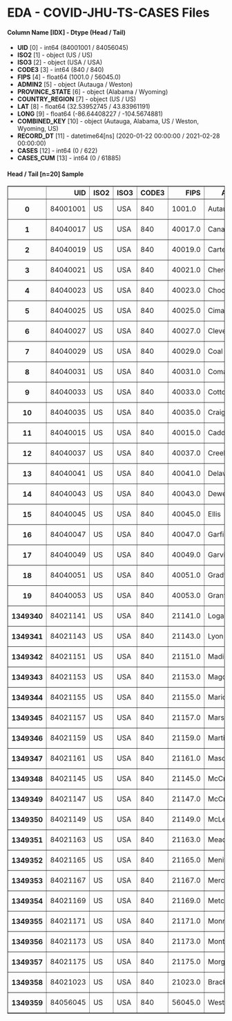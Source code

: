 # EDA - COVID-JHU-TS-CASES Files 

#### Column Name [IDX] -  Dtype (Head / Tail) 
- **UID** [0] - int64 (84001001 / 84056045) 
- **ISO2** [1] - object (US / US) 
- **ISO3** [2] - object (USA / USA) 
- **CODE3** [3] - int64 (840 / 840) 
- **FIPS** [4] - float64 (1001.0 / 56045.0) 
- **ADMIN2** [5] - object (Autauga / Weston) 
- **PROVINCE_STATE** [6] - object (Alabama / Wyoming) 
- **COUNTRY_REGION** [7] - object (US / US) 
- **LAT** [8] - float64 (32.53952745 / 43.83961191) 
- **LONG** [9] - float64 (-86.64408227 / -104.5674881) 
- **COMBINED_KEY** [10] - object (Autauga, Alabama, US / Weston, Wyoming, US) 
- **RECORD_DT** [11] - datetime64[ns] (2020-01-22 00:00:00 / 2021-02-28 00:00:00) 
- **CASES** [12] - int64 (0 / 622) 
- **CASES_CUM** [13] - int64 (0 / 61885) 



#### Head / Tail [n=20] Sample 

<table border="1" class="dataframe">
  <thead>
    <tr style="text-align: right;">
      <th></th>
      <th>UID</th>
      <th>ISO2</th>
      <th>ISO3</th>
      <th>CODE3</th>
      <th>FIPS</th>
      <th>ADMIN2</th>
      <th>PROVINCE_STATE</th>
      <th>COUNTRY_REGION</th>
      <th>LAT</th>
      <th>LONG</th>
      <th>COMBINED_KEY</th>
      <th>RECORD_DT</th>
      <th>CASES</th>
      <th>CASES_CUM</th>
    </tr>
  </thead>
  <tbody>
    <tr>
      <th>0</th>
      <td>84001001</td>
      <td>US</td>
      <td>USA</td>
      <td>840</td>
      <td>1001.0</td>
      <td>Autauga</td>
      <td>Alabama</td>
      <td>US</td>
      <td>32.539527</td>
      <td>-86.644082</td>
      <td>Autauga, Alabama, US</td>
      <td>2020-01-22</td>
      <td>0</td>
      <td>0</td>
    </tr>
    <tr>
      <th>1</th>
      <td>84040017</td>
      <td>US</td>
      <td>USA</td>
      <td>840</td>
      <td>40017.0</td>
      <td>Canadian</td>
      <td>Oklahoma</td>
      <td>US</td>
      <td>35.542606</td>
      <td>-97.984656</td>
      <td>Canadian, Oklahoma, US</td>
      <td>2020-01-22</td>
      <td>0</td>
      <td>0</td>
    </tr>
    <tr>
      <th>2</th>
      <td>84040019</td>
      <td>US</td>
      <td>USA</td>
      <td>840</td>
      <td>40019.0</td>
      <td>Carter</td>
      <td>Oklahoma</td>
      <td>US</td>
      <td>34.251038</td>
      <td>-97.285525</td>
      <td>Carter, Oklahoma, US</td>
      <td>2020-01-22</td>
      <td>0</td>
      <td>0</td>
    </tr>
    <tr>
      <th>3</th>
      <td>84040021</td>
      <td>US</td>
      <td>USA</td>
      <td>840</td>
      <td>40021.0</td>
      <td>Cherokee</td>
      <td>Oklahoma</td>
      <td>US</td>
      <td>35.906928</td>
      <td>-94.999809</td>
      <td>Cherokee, Oklahoma, US</td>
      <td>2020-01-22</td>
      <td>0</td>
      <td>0</td>
    </tr>
    <tr>
      <th>4</th>
      <td>84040023</td>
      <td>US</td>
      <td>USA</td>
      <td>840</td>
      <td>40023.0</td>
      <td>Choctaw</td>
      <td>Oklahoma</td>
      <td>US</td>
      <td>34.028074</td>
      <td>-95.547711</td>
      <td>Choctaw, Oklahoma, US</td>
      <td>2020-01-22</td>
      <td>0</td>
      <td>0</td>
    </tr>
    <tr>
      <th>5</th>
      <td>84040025</td>
      <td>US</td>
      <td>USA</td>
      <td>840</td>
      <td>40025.0</td>
      <td>Cimarron</td>
      <td>Oklahoma</td>
      <td>US</td>
      <td>36.748172</td>
      <td>-102.517388</td>
      <td>Cimarron, Oklahoma, US</td>
      <td>2020-01-22</td>
      <td>0</td>
      <td>0</td>
    </tr>
    <tr>
      <th>6</th>
      <td>84040027</td>
      <td>US</td>
      <td>USA</td>
      <td>840</td>
      <td>40027.0</td>
      <td>Cleveland</td>
      <td>Oklahoma</td>
      <td>US</td>
      <td>35.204135</td>
      <td>-97.325196</td>
      <td>Cleveland, Oklahoma, US</td>
      <td>2020-01-22</td>
      <td>0</td>
      <td>0</td>
    </tr>
    <tr>
      <th>7</th>
      <td>84040029</td>
      <td>US</td>
      <td>USA</td>
      <td>840</td>
      <td>40029.0</td>
      <td>Coal</td>
      <td>Oklahoma</td>
      <td>US</td>
      <td>34.588401</td>
      <td>-96.297987</td>
      <td>Coal, Oklahoma, US</td>
      <td>2020-01-22</td>
      <td>0</td>
      <td>0</td>
    </tr>
    <tr>
      <th>8</th>
      <td>84040031</td>
      <td>US</td>
      <td>USA</td>
      <td>840</td>
      <td>40031.0</td>
      <td>Comanche</td>
      <td>Oklahoma</td>
      <td>US</td>
      <td>34.659738</td>
      <td>-98.471951</td>
      <td>Comanche, Oklahoma, US</td>
      <td>2020-01-22</td>
      <td>0</td>
      <td>0</td>
    </tr>
    <tr>
      <th>9</th>
      <td>84040033</td>
      <td>US</td>
      <td>USA</td>
      <td>840</td>
      <td>40033.0</td>
      <td>Cotton</td>
      <td>Oklahoma</td>
      <td>US</td>
      <td>34.288456</td>
      <td>-98.370536</td>
      <td>Cotton, Oklahoma, US</td>
      <td>2020-01-22</td>
      <td>0</td>
      <td>0</td>
    </tr>
    <tr>
      <th>10</th>
      <td>84040035</td>
      <td>US</td>
      <td>USA</td>
      <td>840</td>
      <td>40035.0</td>
      <td>Craig</td>
      <td>Oklahoma</td>
      <td>US</td>
      <td>36.762681</td>
      <td>-95.209166</td>
      <td>Craig, Oklahoma, US</td>
      <td>2020-01-22</td>
      <td>0</td>
      <td>0</td>
    </tr>
    <tr>
      <th>11</th>
      <td>84040015</td>
      <td>US</td>
      <td>USA</td>
      <td>840</td>
      <td>40015.0</td>
      <td>Caddo</td>
      <td>Oklahoma</td>
      <td>US</td>
      <td>35.173646</td>
      <td>-98.375345</td>
      <td>Caddo, Oklahoma, US</td>
      <td>2020-01-22</td>
      <td>0</td>
      <td>0</td>
    </tr>
    <tr>
      <th>12</th>
      <td>84040037</td>
      <td>US</td>
      <td>USA</td>
      <td>840</td>
      <td>40037.0</td>
      <td>Creek</td>
      <td>Oklahoma</td>
      <td>US</td>
      <td>35.902306</td>
      <td>-96.370860</td>
      <td>Creek, Oklahoma, US</td>
      <td>2020-01-22</td>
      <td>0</td>
      <td>0</td>
    </tr>
    <tr>
      <th>13</th>
      <td>84040041</td>
      <td>US</td>
      <td>USA</td>
      <td>840</td>
      <td>40041.0</td>
      <td>Delaware</td>
      <td>Oklahoma</td>
      <td>US</td>
      <td>36.408236</td>
      <td>-94.803250</td>
      <td>Delaware, Oklahoma, US</td>
      <td>2020-01-22</td>
      <td>0</td>
      <td>0</td>
    </tr>
    <tr>
      <th>14</th>
      <td>84040043</td>
      <td>US</td>
      <td>USA</td>
      <td>840</td>
      <td>40043.0</td>
      <td>Dewey</td>
      <td>Oklahoma</td>
      <td>US</td>
      <td>35.987729</td>
      <td>-99.007307</td>
      <td>Dewey, Oklahoma, US</td>
      <td>2020-01-22</td>
      <td>0</td>
      <td>0</td>
    </tr>
    <tr>
      <th>15</th>
      <td>84040045</td>
      <td>US</td>
      <td>USA</td>
      <td>840</td>
      <td>40045.0</td>
      <td>Ellis</td>
      <td>Oklahoma</td>
      <td>US</td>
      <td>36.218019</td>
      <td>-99.753246</td>
      <td>Ellis, Oklahoma, US</td>
      <td>2020-01-22</td>
      <td>0</td>
      <td>0</td>
    </tr>
    <tr>
      <th>16</th>
      <td>84040047</td>
      <td>US</td>
      <td>USA</td>
      <td>840</td>
      <td>40047.0</td>
      <td>Garfield</td>
      <td>Oklahoma</td>
      <td>US</td>
      <td>36.379133</td>
      <td>-97.782655</td>
      <td>Garfield, Oklahoma, US</td>
      <td>2020-01-22</td>
      <td>0</td>
      <td>0</td>
    </tr>
    <tr>
      <th>17</th>
      <td>84040049</td>
      <td>US</td>
      <td>USA</td>
      <td>840</td>
      <td>40049.0</td>
      <td>Garvin</td>
      <td>Oklahoma</td>
      <td>US</td>
      <td>34.704180</td>
      <td>-97.308111</td>
      <td>Garvin, Oklahoma, US</td>
      <td>2020-01-22</td>
      <td>0</td>
      <td>0</td>
    </tr>
    <tr>
      <th>18</th>
      <td>84040051</td>
      <td>US</td>
      <td>USA</td>
      <td>840</td>
      <td>40051.0</td>
      <td>Grady</td>
      <td>Oklahoma</td>
      <td>US</td>
      <td>35.016771</td>
      <td>-97.883398</td>
      <td>Grady, Oklahoma, US</td>
      <td>2020-01-22</td>
      <td>0</td>
      <td>0</td>
    </tr>
    <tr>
      <th>19</th>
      <td>84040053</td>
      <td>US</td>
      <td>USA</td>
      <td>840</td>
      <td>40053.0</td>
      <td>Grant</td>
      <td>Oklahoma</td>
      <td>US</td>
      <td>36.796297</td>
      <td>-97.786388</td>
      <td>Grant, Oklahoma, US</td>
      <td>2020-01-22</td>
      <td>0</td>
      <td>0</td>
    </tr>
    <tr>
      <th>1349340</th>
      <td>84021141</td>
      <td>US</td>
      <td>USA</td>
      <td>840</td>
      <td>21141.0</td>
      <td>Logan</td>
      <td>Kentucky</td>
      <td>US</td>
      <td>36.859495</td>
      <td>-86.877635</td>
      <td>Logan, Kentucky, US</td>
      <td>2021-02-28</td>
      <td>2486</td>
      <td>267526</td>
    </tr>
    <tr>
      <th>1349341</th>
      <td>84021143</td>
      <td>US</td>
      <td>USA</td>
      <td>840</td>
      <td>21143.0</td>
      <td>Lyon</td>
      <td>Kentucky</td>
      <td>US</td>
      <td>37.020800</td>
      <td>-88.078863</td>
      <td>Lyon, Kentucky, US</td>
      <td>2021-02-28</td>
      <td>507</td>
      <td>45011</td>
    </tr>
    <tr>
      <th>1349342</th>
      <td>84021151</td>
      <td>US</td>
      <td>USA</td>
      <td>840</td>
      <td>21151.0</td>
      <td>Madison</td>
      <td>Kentucky</td>
      <td>US</td>
      <td>37.716593</td>
      <td>-84.272203</td>
      <td>Madison, Kentucky, US</td>
      <td>2021-02-28</td>
      <td>8638</td>
      <td>829526</td>
    </tr>
    <tr>
      <th>1349343</th>
      <td>84021153</td>
      <td>US</td>
      <td>USA</td>
      <td>840</td>
      <td>21153.0</td>
      <td>Magoffin</td>
      <td>Kentucky</td>
      <td>US</td>
      <td>37.708205</td>
      <td>-83.065771</td>
      <td>Magoffin, Kentucky, US</td>
      <td>2021-02-28</td>
      <td>873</td>
      <td>85313</td>
    </tr>
    <tr>
      <th>1349344</th>
      <td>84021155</td>
      <td>US</td>
      <td>USA</td>
      <td>840</td>
      <td>21155.0</td>
      <td>Marion</td>
      <td>Kentucky</td>
      <td>US</td>
      <td>37.552181</td>
      <td>-85.268985</td>
      <td>Marion, Kentucky, US</td>
      <td>2021-02-28</td>
      <td>2146</td>
      <td>200663</td>
    </tr>
    <tr>
      <th>1349345</th>
      <td>84021157</td>
      <td>US</td>
      <td>USA</td>
      <td>840</td>
      <td>21157.0</td>
      <td>Marshall</td>
      <td>Kentucky</td>
      <td>US</td>
      <td>36.880071</td>
      <td>-88.328036</td>
      <td>Marshall, Kentucky, US</td>
      <td>2021-02-28</td>
      <td>2519</td>
      <td>219814</td>
    </tr>
    <tr>
      <th>1349346</th>
      <td>84021159</td>
      <td>US</td>
      <td>USA</td>
      <td>840</td>
      <td>21159.0</td>
      <td>Martin</td>
      <td>Kentucky</td>
      <td>US</td>
      <td>37.799906</td>
      <td>-82.512475</td>
      <td>Martin, Kentucky, US</td>
      <td>2021-02-28</td>
      <td>936</td>
      <td>84450</td>
    </tr>
    <tr>
      <th>1349347</th>
      <td>84021161</td>
      <td>US</td>
      <td>USA</td>
      <td>840</td>
      <td>21161.0</td>
      <td>Mason</td>
      <td>Kentucky</td>
      <td>US</td>
      <td>38.594719</td>
      <td>-83.821510</td>
      <td>Mason, Kentucky, US</td>
      <td>2021-02-28</td>
      <td>1446</td>
      <td>115866</td>
    </tr>
    <tr>
      <th>1349348</th>
      <td>84021145</td>
      <td>US</td>
      <td>USA</td>
      <td>840</td>
      <td>21145.0</td>
      <td>McCracken</td>
      <td>Kentucky</td>
      <td>US</td>
      <td>37.053510</td>
      <td>-88.704458</td>
      <td>McCracken, Kentucky, US</td>
      <td>2021-02-28</td>
      <td>5768</td>
      <td>556029</td>
    </tr>
    <tr>
      <th>1349349</th>
      <td>84021147</td>
      <td>US</td>
      <td>USA</td>
      <td>840</td>
      <td>21147.0</td>
      <td>McCreary</td>
      <td>Kentucky</td>
      <td>US</td>
      <td>36.738741</td>
      <td>-84.481029</td>
      <td>McCreary, Kentucky, US</td>
      <td>2021-02-28</td>
      <td>1747</td>
      <td>133262</td>
    </tr>
    <tr>
      <th>1349350</th>
      <td>84021149</td>
      <td>US</td>
      <td>USA</td>
      <td>840</td>
      <td>21149.0</td>
      <td>McLean</td>
      <td>Kentucky</td>
      <td>US</td>
      <td>37.530195</td>
      <td>-87.268034</td>
      <td>McLean, Kentucky, US</td>
      <td>2021-02-28</td>
      <td>834</td>
      <td>77928</td>
    </tr>
    <tr>
      <th>1349351</th>
      <td>84021163</td>
      <td>US</td>
      <td>USA</td>
      <td>840</td>
      <td>21163.0</td>
      <td>Meade</td>
      <td>Kentucky</td>
      <td>US</td>
      <td>37.961636</td>
      <td>-86.210282</td>
      <td>Meade, Kentucky, US</td>
      <td>2021-02-28</td>
      <td>1856</td>
      <td>160050</td>
    </tr>
    <tr>
      <th>1349352</th>
      <td>84021165</td>
      <td>US</td>
      <td>USA</td>
      <td>840</td>
      <td>21165.0</td>
      <td>Menifee</td>
      <td>Kentucky</td>
      <td>US</td>
      <td>37.940907</td>
      <td>-83.599857</td>
      <td>Menifee, Kentucky, US</td>
      <td>2021-02-28</td>
      <td>408</td>
      <td>33132</td>
    </tr>
    <tr>
      <th>1349353</th>
      <td>84021167</td>
      <td>US</td>
      <td>USA</td>
      <td>840</td>
      <td>21167.0</td>
      <td>Mercer</td>
      <td>Kentucky</td>
      <td>US</td>
      <td>37.814742</td>
      <td>-84.874885</td>
      <td>Mercer, Kentucky, US</td>
      <td>2021-02-28</td>
      <td>2356</td>
      <td>189492</td>
    </tr>
    <tr>
      <th>1349354</th>
      <td>84021169</td>
      <td>US</td>
      <td>USA</td>
      <td>840</td>
      <td>21169.0</td>
      <td>Metcalfe</td>
      <td>Kentucky</td>
      <td>US</td>
      <td>36.994593</td>
      <td>-85.631237</td>
      <td>Metcalfe, Kentucky, US</td>
      <td>2021-02-28</td>
      <td>970</td>
      <td>83297</td>
    </tr>
    <tr>
      <th>1349355</th>
      <td>84021171</td>
      <td>US</td>
      <td>USA</td>
      <td>840</td>
      <td>21171.0</td>
      <td>Monroe</td>
      <td>Kentucky</td>
      <td>US</td>
      <td>36.712253</td>
      <td>-85.715964</td>
      <td>Monroe, Kentucky, US</td>
      <td>2021-02-28</td>
      <td>1249</td>
      <td>130428</td>
    </tr>
    <tr>
      <th>1349356</th>
      <td>84021173</td>
      <td>US</td>
      <td>USA</td>
      <td>840</td>
      <td>21173.0</td>
      <td>Montgomery</td>
      <td>Kentucky</td>
      <td>US</td>
      <td>38.032530</td>
      <td>-83.914524</td>
      <td>Montgomery, Kentucky, US</td>
      <td>2021-02-28</td>
      <td>2306</td>
      <td>201401</td>
    </tr>
    <tr>
      <th>1349357</th>
      <td>84021175</td>
      <td>US</td>
      <td>USA</td>
      <td>840</td>
      <td>21175.0</td>
      <td>Morgan</td>
      <td>Kentucky</td>
      <td>US</td>
      <td>37.924657</td>
      <td>-83.255582</td>
      <td>Morgan, Kentucky, US</td>
      <td>2021-02-28</td>
      <td>2024</td>
      <td>125463</td>
    </tr>
    <tr>
      <th>1349358</th>
      <td>84021023</td>
      <td>US</td>
      <td>USA</td>
      <td>840</td>
      <td>21023.0</td>
      <td>Bracken</td>
      <td>Kentucky</td>
      <td>US</td>
      <td>38.691590</td>
      <td>-84.085324</td>
      <td>Bracken, Kentucky, US</td>
      <td>2021-02-28</td>
      <td>519</td>
      <td>40916</td>
    </tr>
    <tr>
      <th>1349359</th>
      <td>84056045</td>
      <td>US</td>
      <td>USA</td>
      <td>840</td>
      <td>56045.0</td>
      <td>Weston</td>
      <td>Wyoming</td>
      <td>US</td>
      <td>43.839612</td>
      <td>-104.567488</td>
      <td>Weston, Wyoming, US</td>
      <td>2021-02-28</td>
      <td>622</td>
      <td>61885</td>
    </tr>
  </tbody>
</table>